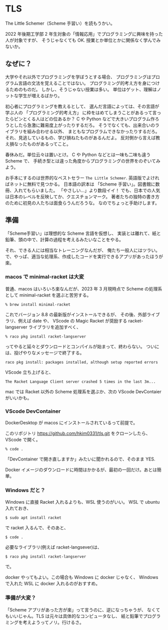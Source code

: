 # TLS

The Little Schemer（Scheme 手習い）を読もうかい。

2022 年後期工学部 2 年生対象の「情報応用」でプログラミングに興味を持った人が対象ですが、
そうじゃなくても OK.
授業とか単位とかに関係なく学んでみないか。

## なぜに？

大学やそれ以外でプログラミングを学ぼうとする場合、
プログラミングはプログラム言語の文法を覚えることではない。
プログラミング的考え方を身につけるためのものだ。
しかし、そうじゃない授業は多い。
単位はゲット、理解はノットな学生が増えるばかり。

初心者にプログラミングを教えるとして、
選んだ言語によっては、その言語が学ぶ人の
「プログラミング的考え方」
に枠をはめてしまうことがあるって言ったらピンとくる人はどの位あるか？
C や Python などで大きいプログラム作ろうとしたら急激に難易度上がったりするだろ。
そうでなくても、出来合いのライブラリを組み合わせる以外、
まともなプログラムできなかったりするだろ。
それ、見逃しているもの、学び損ねたものがあるんだよ。
反対側から言えば教え損なったものがあるってこと。

春休みだ。単位云々は置いとけ。
C や Python などとは一味も二味も違う Scheme で、
手続き型とは違った角度からプログラミングの世界をのぞいてみよう。

お手本にするのは世界的なベストセラー
`The Little Schemer`.
英語版でよければネットに無料で見つかる。
日本語の訳本は 「Scheme 手習い」。図書館に数冊、入れてもらいました。
「やさしい...」より数段イイ！
でも、日本での人気は日本のレベルを反映してか、クエスチョンマーク。
著者たちの独特の書き方のために初見の人たちは面食らうんだろうな。
なのでちょっと手助けします。

## 準備

「Scheme手習い」は理想的な Scheme 言語を仮想し、
実装とは離れて、紙と鉛筆、頭の中で、計算の過程を考えるみたいなことをやる。

それ、できる人には相当なトレーニングなんだが、
俺たち一般人にはツラい。
で、やっぱ、適当な処理系、作成したコードを実行できるアプリがあったほうが楽。

### macos で minimal-racket は大変

普通、macos はいろいろ楽なんだが、2023 年 3 月現時点で
Scheme の処理系として minimal-racket を選ぶと苦労する。

```
% brew install minimal-racket
```

これでバージョン 8.8 の最新版がインストールできるが、
その後、外部ライブラリ、例えば date や、
VScode の Magic Racket が奨励する
racket-langserver ライブラリを追加すべく、

```
% raco pkg install racket-langserver
```

ってやると延々とダウンロードとコンパイルが始まって、終わらない。
ついには、投げやりなメッセージで終了する。

```
raco pkg install: packages installed, although setup reported errors
```

VScode 立ち上げると、

```
The Racket Language Client server crashed 5 times in the last 3m...
```

mac では Racket 以外の Scheme 処理系を選ぶか、次の VScode DevContaier がいいかも。

### VScode DevContainer

DockerDesktop が macos にインストールされているって前提で。

このリポジトリ
https://github.com/hkim0331/tls.git
をクローンしたら、VScode で開く。

```
% code .
```

「DevContainer で開き直しますか」みたいに聞かれるので、そのまま YES.

Docker イメージのダウンロードに時間はかかるが、最初の一回だけ。あとは簡単。

### Windows だと？

Windows に直接 Racket 入れるよりも、WSL 使うのがいい。
WSL で ubuntu 入れておき、

```
$ sudo apt install racket
```

で racket 入るんで、そのあと、

```
$ code .
```

必要なライブラリ(例えば racket-langsever)は、

```
$ raco pkg install racket-langserver
```
で。

docker やってもよい。この場合も Windows に docker じゃなく、
Windows で入れた WSL に docker 入れるのがおすすめ。

### 準備が大変？

「Scheme アプリがあった方が楽」って言うのに、逆になっちゃうが、
なくてもいいじゃん。TLS は元々は具体的なコンピュータなし、
紙と鉛筆でプログラミングを考えようってノリ。行けるさ。

